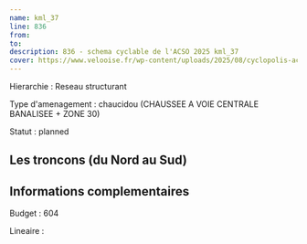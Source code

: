 ```yaml
---
name: kml_37 
line: 836
from: 
to:  
description: 836 - schema cyclable de l'ACSO 2025 kml_37 
cover: https://www.velooise.fr/wp-content/uploads/2025/08/cyclopolis-acso-836.jpg
---
```

Hierarchie : Reseau structurant

Type d'amenagement : chaucidou (CHAUSSEE A VOIE CENTRALE BANALISEE + ZONE 30)

Statut : planned

## Les troncons (du Nord au Sud)

## Informations complementaires

Budget  : 604 

Lineaire :

